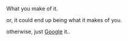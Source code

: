 What you make of it.

or, it could end up being what it makes of you. 

otherwise, just [Google](https://www.google.com) it..
